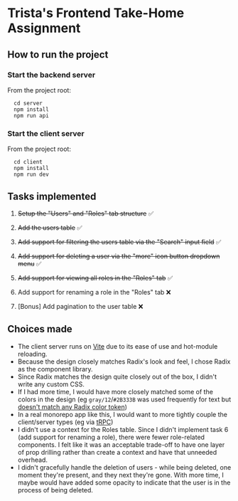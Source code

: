 # Trista's Frontend Take-Home Assignment

## How to run the project

### Start the backend server

From the project root:
```
  cd server
  npm install
  npm run api
  ```

### Start the client server

From the project root:
```
  cd client
  npm install
  npm run dev
```

## Tasks implemented

1. ~~Setup the "Users" and "Roles" tab structure~~ ✅

2. ~~Add the users table~~ ✅

3. ~~Add support for filtering the users table via the "Search" input field~~ ✅

4. ~~Add support for deleting a user via the "more" icon button dropdown menu~~ ✅

5. ~~Add support for viewing all roles in the "Roles" tab~~ ✅

6. Add support for renaming a role in the "Roles" tab ❌

7. [Bonus] Add pagination to the user table ❌

## Choices made

- The client server runs on [Vite](https://vite.dev/) due to its ease of use and hot-module reloading.
- Because the design closely matches Radix's look and feel, I chose Radix as the component library.
- Since Radix matches the design quite closely out of the box, I didn't write any custom CSS.
- If I had more time, I would have more closely matched some of the colors in the design (eg `gray/12`/`#2B333B` was used frequently for text but [doesn't match any Radix color token](https://github.com/search?q=repo%3Aradix-ui%2Fthemes%20path%3A%2F%5Epackages%5C%2Fradix-ui-themes%5C%2Fsrc%5C%2Fstyles%5C%2Ftokens%5C%2Fcolors%5C%2F%2F%20%232B333B&type=code))
- In a real monorepo app like this, I would want to more tightly couple the client/server types (eg via [tRPC](https://trpc.io/))
- I didn't use a context for the Roles table. Since I didn't implement task 6 (add support for renaming a role), there were fewer role-related components. I felt like it was an acceptable trade-off to have one layer of prop drilling rather than create a context and have that unneeded overhead.
- I didn't gracefully handle the deletion of users - while being deleted, one moment they're present, and they next they're gone. With more time, I maybe would have added some opacity to indicate that the user is in the process of being deleted.
